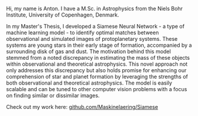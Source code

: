 Hi, my name is Anton. I have a M.Sc. in Astrophysics from the Niels Bohr Institute, University of Copenhagen, Denmark.

In my Master's Thesis, I developed a Siamese Neural Network - a type of machine learning model - to identify optimal matches between observational and simulated images of protoplanetary systems. These systems are young stars in their early stage of formation, accompanied by a surrounding disk of gas and dust. 
The motivation behind this model stemmed from a noted discrepancy in estimating the mass of these objects within observational and theoretical astrophysics. 
This novel approach not only addresses this discrepancy but also holds promise for enhancing our comprehension of star and planet formation by leveraging the strengths of both observational and theoretical astrophysics. The model is easily scalable and can be tuned to other computer vision problems with a focus on finding similar or dissimilar images.

Check out my work here: [github.com/Maskinelaering/Siamese](https://github.com/Maskinelaering/Siamese.git)
